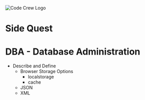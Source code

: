 ![Code Crew Logo](/Imgs/codecrewlogo.png  "image_tooltip")
# Side Quest

# DBA - Database Administration

- Describe and Define
  - Browser Storage Options
    - localstorage 
    - cache
  - JSON
  - XML